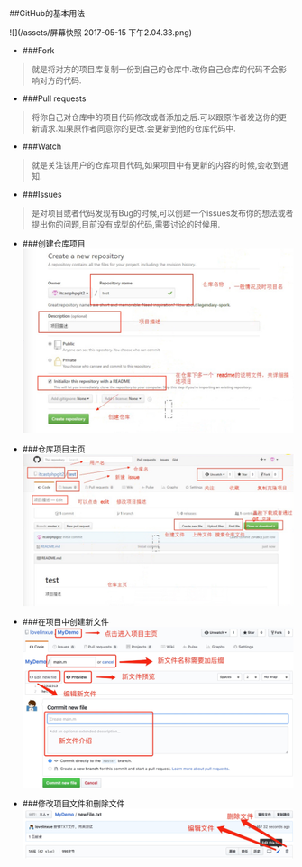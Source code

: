 ##GitHub的基本用法

![](/assets/屏幕快照 2017-05-15 下午2.04.33.png)

* ###Fork
>就是将对方的项目库复制一份到自己的仓库中.改你自己仓库的代码不会影响对方的代码.

* ###Pull requests
>将你自己对仓库中的项目代码修改或者添加之后.可以跟原作者发送你的更新请求.如果原作者同意你的更改.会更新到他的仓库代码中.

* ###Watch
>就是关注该用户的仓库项目代码,如果项目中有更新的内容的时候,会收到通知.

* ###Issues
>是对项目或者代码发现有Bug的时候,可以创建一个issues发布你的想法或者提出你的问题,目前没有成型的代码,需要讨论的时候用.

* ###创建仓库项目
![](/assets/24C1ADD2-755D-40AD-9353-81C99826A1EA.png)

* ###仓库项目主页
![](/assets/50987BAC-8C0E-4F0C-99FE-4211AB69F6C2.png)

* ###在项目中创建新文件
![](/assets/9C06161A-895D-45F6-B2FA-52B43347584B.png)
* ###修改项目文件和删除文件
![](/assets/910A3D2F-0AF4-41C6-9FD3-22EE9065412A.png)